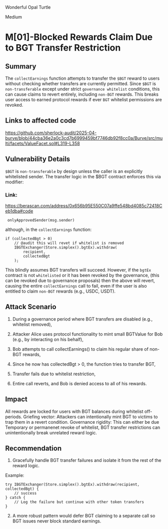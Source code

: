 Wonderful Opal Turtle

Medium

# M[01]-Blocked Rewards Claim Due to BGT Transfer Restriction

## Summary
The `collectEarnings` function attempts to transfer the `$BGT` reward to users without checking whether transfers are currently permitted. Since `$BGT` is `non-transferable` except under strict `governance whitelist` conditions, this can cause claims to revert entirely, including `non-BGT` rewards. This breaks user access to earned protocol rewards if ever `BGT` whitelist permissions are revoked.

## Links to affected code
https://github.com/sherlock-audit/2025-04-burve/blob/44cba36e2a0c3cd7b6999459bf7746db92f8cc0a/Burve/src/multi/facets/ValueFacet.sol#L319-L358

## Vulnerability Details

`$BGT` is `non-transferable` by design unless the caller is an explicitly whitelisted sender. The transfer logic in the $BGT contract enforces this via modifier:

### Link:
 https://berascan.com/address/0x656b95E550C07a9ffe548bd4085c72418Ceb1dba#code

` onlyApprovedSender(msg.sender)`

although, in the `collectEarnings` function:

```solidity
if (collectedBgt > 0)
    // @audit this will revet if whitelist is removed
    IBGTExchanger(Store.simplex().bgtEx).withdraw(
        recipient,
        collectedBgt
    );
```

This blindly assumes BGT transfers will succeed. However, if the `bgtEx` contract is not `whitelisted` or it has been revoked by the governance, (this can be revoked due to governance proposals) then the above will revert, causing the entire `collectEarnings` call to fail, even if the user is also entitled to claim `non-BGT` rewards (e.g., USDC, USDT).


## Attack Scenario
1. During a governance period where BGT transfers are disabled (e.g., whitelist removed),

2. Attacker Alice uses protocol functionality to mint small BGTValue for Bob (e.g., by interacting on his behalf),

3. Bob attempts to call collectEarnings() to claim his regular share of non-BGT rewards,

4. Since he now has collectedBgt > 0, the function tries to transfer BGT,

5. Transfer fails due to whitelist restriction,

6. Entire call reverts, and Bob is denied access to all of his rewards.



## Impact

All rewards are locked for users with BGT balances during whitelist off-periods.
Griefing vector: Attackers can intentionally mint BGT to victims to trap them in a revert condition.
Governance rigidity: This can either be due Temporary or permanenet revoke of whitelist, BGT transfer restrictions can unintentionally break unrelated reward logic.

## Recommendation 
1. Gracefully handle BGT transfer failures and isolate it from the rest of the reward logic.

Example:

```solidity
try IBGTExchanger(Store.simplex().bgtEx).withdraw(recipient, collectedBgt) {
    // success
} catch {
    // Log the failure but continue with other token transfers
}
```

2. A more robust pattern would defer BGT claiming to a separate call so BGT issues never block standard earnings.